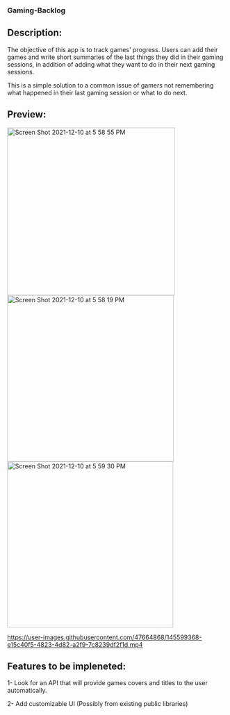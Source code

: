 ### Gaming-Backlog
## Description:
The objective of this app is to track games' progress. Users can add their games and write 
short summaries of the last things they did in their gaming sessions,
in addition of adding what they want to do in their next gaming sessions.

This is a simple solution to a common issue of gamers not remembering what happened in their last gaming session or what to do next.

## Preview:
<img width="386" alt="Screen Shot 2021-12-10 at 5 58 55 PM" src="https://user-images.githubusercontent.com/47664868/145594546-0b18ae37-8ec1-4f8b-94c8-6aff42cb5540.png">
<img width="383" alt="Screen Shot 2021-12-10 at 5 58 19 PM" src="https://user-images.githubusercontent.com/47664868/145594524-3cec68a6-253b-4914-aa60-e4fac8bc72e5.png"><img width="382" alt="Screen Shot 2021-12-10 at 5 59 30 PM" src="https://user-images.githubusercontent.com/47664868/145594555-d0a0c052-7009-4930-9865-395d757284c0.png">


https://user-images.githubusercontent.com/47664868/145599368-e15c40f5-4823-4d82-a2f9-7c8239df2f1d.mp4



## Features to be impleneted:
1- Look for an API that will provide games covers and titles to the user automatically.

2- Add customizable UI (Possibly from existing public libraries)


